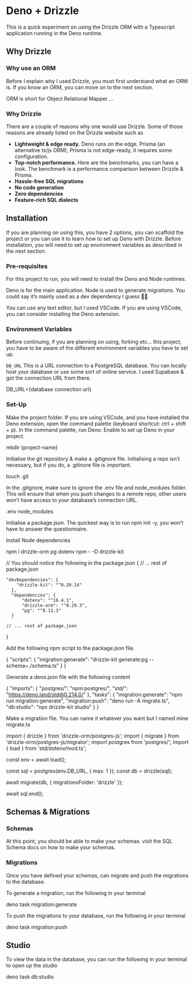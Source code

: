# Deno + Drizzle

This is a quick experiment on using the Drizzle ORM with a Typescript application running in the Deno runtime.

## Why Drizzle

### Why use an ORM

Before I explain why I used Drizzle, you must first understand what an ORM is. If you know an ORM, you can move on to the next section.

ORM is short for Object Relational Mapper …

### Why Drizzle

There are a couple of reasons why one would use Drizzle. Some of those reasons are already listed on the Drizzle website such as

- **Lightweight & edge ready.** Deno runs on the edge. Prisma (an alternative ts/js ORM), Prisma is not edge-ready, it requires some configuration.
- **Top-notch performance.** Here are the benchmarks, you can have a look. The benchmark is a performance comparison between Drizzle & Prisma.
- **Hassle-free SQL migrations**
- **No code generation**
- **Zero dependencies**
- **Feature-rich SQL dialects**

## Installation

If you are planning on using this, you have 2 options, you can scaffold the project or you can use it to learn how to set up Deno with Drizzle. Before installation, you will need to set up environment variables as described in the next section.

### Pre-requisites

For this project to run, you will need to install the Deno and Node runtimes.

Deno is for the main application. Node is used to generate migrations. You could say it’s mainly used as a dev dependency I guess 🤷‍♂️.

You can use any text editor, but I used VSCode. If you are using VSCode, you can consider installing the Deno extension.

### Environment Variables

Before continuing, if you are planning on using, forking etc… this project, you have to be aware of the different environment variables you have to set up.

`DB_URL` This is a URL connection to a PostgreSQL database. You can locally host your database or use some sort of online service. I used Supabase & got the connection URL from there.

DB_URL={database connection url}

### Set-Up

Make the project folder. If you are using VSCode, and you have installed the Deno extension, open the command palette (keyboard shortcut: ctrl + shift + p). In the command palette, run Deno: Enable to set up Deno in your project.

mkdir {project-name}

Initialise the git repository & make a .gitignore file. Initialising a repo isn’t necessary, but if you do, a .gitinore file is important.

touch .git

In the .gitgnore, make sure to ignore the .env file and node_modules folder. This will ensure that when you push changes to a remote repo, other users won’t have access to your database’s connection URL.

.env
node_modules

Initialise a package.json. The quickest way is to run npm init -y, you won’t have to answer the questionnaire.

Install Node dependencies

npm i drizzle-orm pg dotenv
npm - -D drizzle-kit

// You should notice the following in the package.json
{
// ... rest of package.json

    "devDependencies": {
        "drizzle-kit": "^0.20.14"
      },
      "dependencies": {
          "dotenv": "^16.4.1",
          "drizzle-orm": "^0.29.3",
          "pg": "^8.11.3"
      }

    // ... rest of package.json

}

Add the following npm script to the package.json file.

{
"scripts": {
"migration:generate": "drizzle-kit generate:pg --schema=./schema.ts"
}
}

Generate a deno.json file with the following content

{
"imports": {
"postgres/": "npm:postgres/",
"std/": "https://deno.land/std@0.214.0/"
},
"tasks": {
"migration:generate": "npm run migration:generate",
"migration:push": "deno run -A migrate.ts",
"db:studio": "npx drizzle-kit studio"
}
}

Make a migration file. You can name it whatever you want but I named mine migrate.ts

import { drizzle } from 'drizzle-orm/postgres-js';
import { migrate } from 'drizzle-orm/postgres-js/migrator';
import postgres from 'postgres/';
import { load } from 'std/dotenv/mod.ts';

const env = await load();

const sql = postgres(env.DB_URL, { max: 1 });
const db = drizzle(sql);

await migrate(db, { migrationsFolder: 'drizzle' });

await sql.end();

## Schemas & Migrations

### Schemas

At this point, you should be able to make your schemas. visit the SQL Schema docs on how to make your schemas.

### Migrations

Once you have defined your schemas, can migrate and push the migrations to the database.

To generate a migration, run the following in your terminal

deno task migration:generate

To push the migrations to your database, run the following in your terminal

deno task migration:push

## Studio

To view the data in the database, you can run the following in your terminal to open up the studio

deno task db:studio

